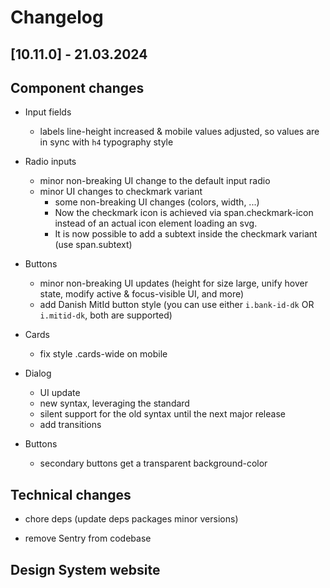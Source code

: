 # Changelog

## \[10.11.0\] - 21.03.2024

## Component changes

- Input fields

  - labels line-height increased & mobile values adjusted, so values are in sync with `h4` typography style

- Radio inputs

  - minor non-breaking UI change to the default input radio
  - minor UI changes to checkmark variant
    - some non-breaking UI changes (colors, width, ...)
    - Now the checkmark icon is achieved via span.checkmark-icon instead of an actual icon element loading an svg.
    - It is now possible to add a subtext inside the checkmark variant (use span.subtext)

- Buttons

  - minor non-breaking UI updates (height for size large, unify hover state, modify active & focus-visible UI, and more)
  - add Danish MitId button style (you can use either `i.bank-id-dk` OR `i.mitid-dk`, both are supported)

- Cards

  - fix style .cards-wide on mobile

- Dialog

  - UI update
  - new syntax, leveraging the standard <dialog> tag
  - silent support for the old syntax until the next major release
  - add transitions

- Buttons
  - secondary buttons get a transparent background-color

## Technical changes

- chore deps (update deps packages minor versions)

- remove Sentry from codebase

## Design System website
